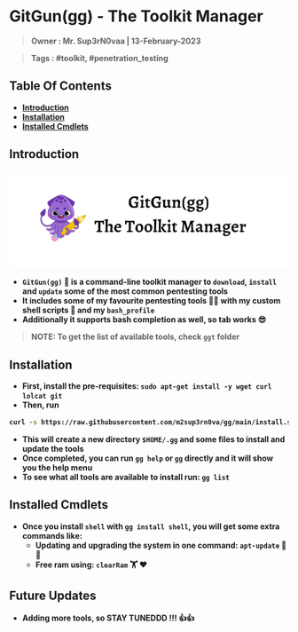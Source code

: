 <h1><b>GitGun(gg) - The Toolkit Manager<b></h1>

> **Owner** : Mr. Sup3rN0vaa | 13-February-2023

> **Tags** : #toolkit, #penetration_testing

<h2><b>Table Of Contents</b></h2>

- [**Introduction**](#introduction)
- [**Installation**](#installation)
- [**Installed Cmdlets**](#installed-cmdlets)

## **Introduction**

![](img/gg.png)

- `GitGun(gg)` 🔫 is a command-line toolkit manager to `download`, `install` and `update` some of the most common pentesting tools
- It includes some of my favourite **pentesting tools** 🐱‍👤 with my **custom shell scripts** 📜 and my `bash_profile`
- Additionally it supports **bash completion** as well, so tab works 😎

> NOTE: To get the list of available tools, check `ggt` folder

## **Installation**

- First, install the **pre-requisites**: `sudo apt-get install -y wget curl lolcat git`
- Then, run 

```bash
curl -s https://raw.githubusercontent.com/m2sup3rn0va/gg/main/install.sh | bash
```

- This will create a new directory `$HOME/.gg` and some files to install and update the tools
- Once completed, you can run `gg help` or `gg` directly and it will show you the help menu
- To see what all tools are available to install run: `gg list`

## **Installed Cmdlets**

- Once you install `shell` with `gg install shell`, you will get some extra commands like:
	- **Updating and upgrading the system** in one command: `apt-update` 🕺🕺
	- **Free ram** using: `clearRam` 🏋️ ❤️

## **Future Updates**

- Adding more tools, so STAY TUNEDDD !!! 👍👍

